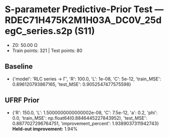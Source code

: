 # S-parameter Predictive-Prior Test — RDEC71H475K2M1H03A_DC0V_25degC_series.s2p (S11)
- Z0: 50.00 Ω
- Train points: 321  |  Test points: 80

## Baseline
- {'model': 'RLC series -> Γ', 'R': 100.0, 'L': 1e-08, 'C': 5e-12, 'train_MSE': 0.896120793867165, 'test_MSE': 0.9052547477575598}

## UFRF Prior
- {'R': 150.0, 'L': 1.5000000000000002e-08, 'C': 7.5e-12, 'a': 0.2, 'phi': 0.0, 'train_MSE': np.float64(0.8846445227843952), 'test_MSE': 0.8877027296764751, 'improvement_percent': 1.9389037311942743}
**Held-out improvement:** 1.94%